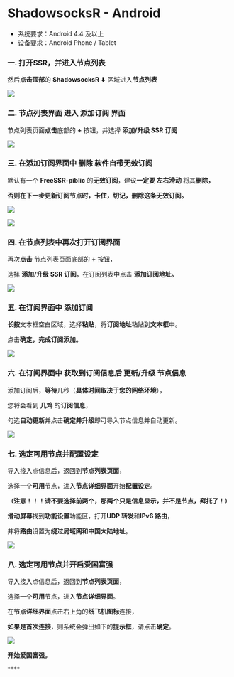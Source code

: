 # ShadowsocksR - Android

* 系统要求：Android 4.4 及以上
* 设备要求：Android Phone / Tablet

### 一. 打开SSR，并进入节点列表

然后**点击顶部**的 **ShadowsocksR ⬇** 区域进入**节点列表**

![](../../../.gitbook/assets/android-shadowsocksr01.png)

### 二. 节点列表界面 进入 添加订阅 界面

节点列表页面**点击**底部的 **+** 按钮，并选择 **添加/升级 SSR 订阅**

![](../../../.gitbook/assets/android-shadowsocksr02.png)

### **三**. 在添加订阅界面中 删除 软件自带无效订阅

默认有一个 **FreeSSR-piblic** 的**无效订阅**，~~建议~~**一定要 左右滑动** 将其**删除，**

**否则在下一步更新订阅节点时，卡住，切记，删除这条无效订阅。**

![](../../../.gitbook/assets/android-shadowsocksr03.png)

![](../../../.gitbook/assets/android-shadowsocksr04.png)

### **四**. 在**节点列表中再次打开**订阅界面

再次**点击** 节点列表页面底部的 **+** 按钮，

选择 **添加/升级 SSR 订阅**，在订阅列表中点击 **添加订阅地址。**

![](../../../.gitbook/assets/android-shadowsocksr05.png)

### **五**. 在订阅界面中 添加订阅

**长按**文本框空白区域，选择**粘贴**，将**订阅地址**粘贴到**文本框**中。

点击**确定，完成订阅添加。**

![](../../../.gitbook/assets/android-shadowsocksr06.png)

### **六**. 在订阅界面中 获取到订阅信息后 更新/升级 节点信息

添加订阅后，**等待**几秒（**具体时间取决于您的网络环境**），

您将会看到 **几鸡** 的**订阅信息**，

勾选**自动更新**并点击**确定并升级**即可导入节点信息并自动更新。

![](../../../.gitbook/assets/android-shadowsocksr07.png)

### **七**. 选定可用节点并配置设定

导入接入点信息后，返回到**节点列表页面**，

选择一个**可用**节点，进入**节点详细界面**开始**配置设定**。

**（注意！！！请不要选择前两个，那两个只是信息显示，并不是节点，拜托了！）**

**滑动屏幕**找到**功能设置**功能区，打开**UDP 转发**和**IPv6 路由**，

并将**路由**设置为**绕过局域网和中国大陆地址**。

![](../../../.gitbook/assets/android-shadowsocksr08.png)

### **八**.  选定可用节点并开启爱国富强

导入接入点信息后，返回到**节点列表页面**，

选择一个**可用**节点，进入**节点详细界面**。

在**节点详细界面**点击右上角的**纸飞机图标**连接，

**如果是首次连接**，则系统会弹出如下的**提示框**，请点击**确定**。

![](../../../.gitbook/assets/android-shadowsocksr09.png)

**开始爱国富强。**

\*\*\*\*






